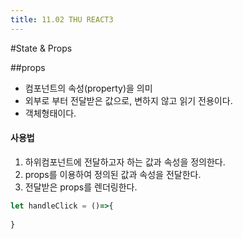 ```yaml
---
title: 11.02 THU REACT3
---
```


#State & Props

##props

- 컴포넌트의 속성(property)을 의미
- 외부로 부터 전달받은 값으로, 변하지 않고 읽기 전용이다.
- 객체형태이다.

#### 사용법

1. 하위컴포넌트에 전달하고자 하는 값과 속성을 정의한다.
2. props를 이용하여 정의된 값과 속성을 전달한다.
3. 전달받은 props를 렌더링한다.







```jsx
let handleClick = ()=>{
  
}
```

